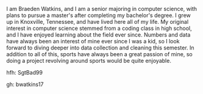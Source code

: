 I am Braeden Watkins, and I am a senior majoring in computer science, with plans to pursue a master's after completing my bachelor's degree.
I grew up in Knoxville, Tennessee, and have lived here all of my life. My original interest in computer science stemmed from a coding class
in high school, and I have enjoyed learning about the field ever since. Numbers and data have always been an interest of mine ever since
I was a kid, so I look forward to diving deeper into data collection and cleaning this semester. In addition to all of this, sports have always
been a great passion of mine, so doing a project revolving around sports would be quite enjoyable.

hfh: SgtBad99

gh: bwatkins17
